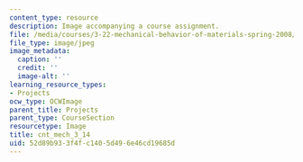 ```yaml
---
content_type: resource
description: Image accompanying a course assignment.
file: /media/courses/3-22-mechanical-behavior-of-materials-spring-2008/52d89b933f4fc1405d496e46cd19685d_cnt_mech_3_14.jpg
file_type: image/jpeg
image_metadata:
  caption: ''
  credit: ''
  image-alt: ''
learning_resource_types:
- Projects
ocw_type: OCWImage
parent_title: Projects
parent_type: CourseSection
resourcetype: Image
title: cnt_mech_3_14
uid: 52d89b93-3f4f-c140-5d49-6e46cd19685d
---
```

